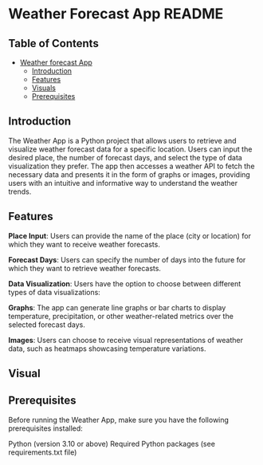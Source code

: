 # Weather Forecast App README

## Table of Contents

- [Weather forecast App](#weather-forecast-app)
  - [Introduction](#introduction)
  - [Features](#features)
  - [Visuals](#visuals)
  - [Prerequisites](#prerequisites)
 

## Introduction
The Weather App is a Python project that allows users to retrieve and visualize weather forecast data for a specific location. Users can input the desired place, the number of forecast days, and select the type of data visualization they prefer. The app then accesses a weather API to fetch the necessary data and presents it in the form of graphs or images, providing users with an intuitive and informative way to understand the weather trends.

## Features
**Place Input**: Users can provide the name of the place (city or location) for which they want to receive weather forecasts.

**Forecast Days**: Users can specify the number of days into the future for which they want to retrieve weather forecasts.

**Data Visualization**: Users have the option to choose between different types of data visualizations:

**Graphs**: The app can generate line graphs or bar charts to display temperature, precipitation, or other weather-related metrics over the selected forecast days.

**Images**: Users can choose to receive visual representations of weather data, such as heatmaps showcasing temperature variations.

## Visual 

## Prerequisites
Before running the Weather App, make sure you have the following prerequisites installed:

Python (version 3.10 or above)
Required Python packages (see requirements.txt file)
